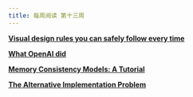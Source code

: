 ```yaml
---
title: 每周阅读 第十三周
---
```


**[Visual design rules you can safely follow every time](https://anthonyhobday.com/sideprojects/saferules)**

**[What OpenAI did](https://www.oneusefulthing.org/p/what-openai-did?publication_id=1180644)**

**[Memory Consistency Models: A Tutorial](https://www.cs.utexas.edu/~bornholt/post/memory-models.html)**

**[The Alternative Implementation Problem](https://pointersgonewild.com/2024/04/20/the-alternative-implementation-problem/)**
